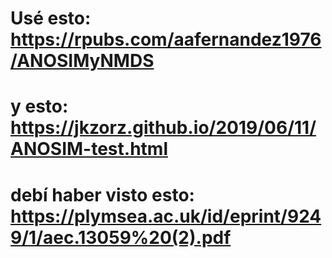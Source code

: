 # Usé esto: https://rpubs.com/aafernandez1976/ANOSIMyNMDS
# y esto: https://jkzorz.github.io/2019/06/11/ANOSIM-test.html
# debí haber visto esto: https://plymsea.ac.uk/id/eprint/9249/1/aec.13059%20(2).pdf
